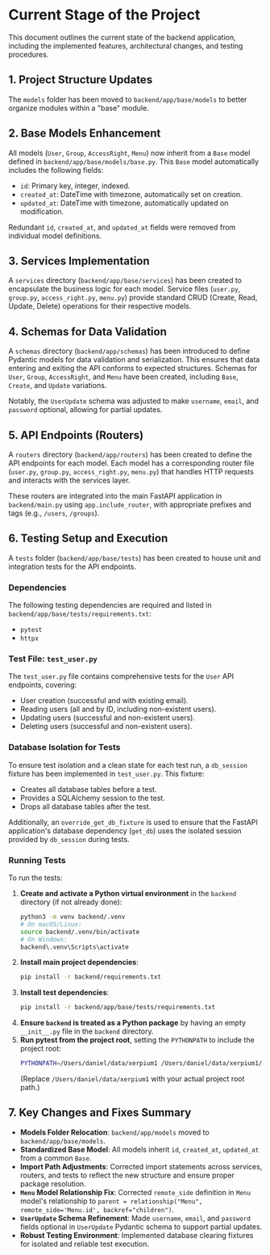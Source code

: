# Current Stage of the Project

This document outlines the current state of the backend application, including the implemented features, architectural changes, and testing procedures.

## 1. Project Structure Updates

The `models` folder has been moved to `backend/app/base/models` to better organize modules within a "base" module.

## 2. Base Models Enhancement

All models (`User`, `Group`, `AccessRight`, `Menu`) now inherit from a `Base` model defined in `backend/app/base/models/base.py`. This `Base` model automatically includes the following fields:
- `id`: Primary key, integer, indexed.
- `created_at`: DateTime with timezone, automatically set on creation.
- `updated_at`: DateTime with timezone, automatically updated on modification.

Redundant `id`, `created_at`, and `updated_at` fields were removed from individual model definitions.

## 3. Services Implementation

A `services` directory (`backend/app/base/services`) has been created to encapsulate the business logic for each model. Service files (`user.py`, `group.py`, `access_right.py`, `menu.py`) provide standard CRUD (Create, Read, Update, Delete) operations for their respective models.

## 4. Schemas for Data Validation

A `schemas` directory (`backend/app/schemas`) has been introduced to define Pydantic models for data validation and serialization. This ensures that data entering and exiting the API conforms to expected structures. Schemas for `User`, `Group`, `AccessRight`, and `Menu` have been created, including `Base`, `Create`, and `Update` variations.

Notably, the `UserUpdate` schema was adjusted to make `username`, `email`, and `password` optional, allowing for partial updates.

## 5. API Endpoints (Routers)

A `routers` directory (`backend/app/routers`) has been created to define the API endpoints for each model. Each model has a corresponding router file (`user.py`, `group.py`, `access_right.py`, `menu.py`) that handles HTTP requests and interacts with the services layer.

These routers are integrated into the main FastAPI application in `backend/main.py` using `app.include_router`, with appropriate prefixes and tags (e.g., `/users`, `/groups`).

## 6. Testing Setup and Execution

A `tests` folder (`backend/app/base/tests`) has been created to house unit and integration tests for the API endpoints.

### Dependencies

The following testing dependencies are required and listed in `backend/app/base/tests/requirements.txt`:
- `pytest`
- `httpx`

### Test File: `test_user.py`

The `test_user.py` file contains comprehensive tests for the `User` API endpoints, covering:
- User creation (successful and with existing email).
- Reading users (all and by ID, including non-existent users).
- Updating users (successful and non-existent users).
- Deleting users (successful and non-existent users).

### Database Isolation for Tests

To ensure test isolation and a clean state for each test run, a `db_session` fixture has been implemented in `test_user.py`. This fixture:
- Creates all database tables before a test.
- Provides a SQLAlchemy session to the test.
- Drops all database tables after the test.

Additionally, an `override_get_db_fixture` is used to ensure that the FastAPI application's database dependency (`get_db`) uses the isolated session provided by `db_session` during tests.

### Running Tests

To run the tests:

1.  **Create and activate a Python virtual environment** in the `backend` directory (if not already done):
    ```bash
    python3 -m venv backend/.venv
    # On macOS/Linux:
    source backend/.venv/bin/activate
    # On Windows:
    backend\.venv\Scripts\activate
    ```
2.  **Install main project dependencies**:
    ```bash
    pip install -r backend/requirements.txt
    ```
3.  **Install test dependencies**:
    ```bash
    pip install -r backend/app/base/tests/requirements.txt
    ```
4.  **Ensure `backend` is treated as a Python package** by having an empty `__init__.py` file in the `backend` directory.
5.  **Run pytest from the project root**, setting the `PYTHONPATH` to include the project root:
    ```bash
    PYTHONPATH=/Users/daniel/data/xerpium1 /Users/daniel/data/xerpium1/backend/.venv/bin/pytest /Users/daniel/data/xerpium1/backend/app/base/tests/test_user.py
    ```
    (Replace `/Users/daniel/data/xerpium1` with your actual project root path.)

## 7. Key Changes and Fixes Summary

-   **Models Folder Relocation**: `backend/app/models` moved to `backend/app/base/models`.
-   **Standardized Base Model**: All models inherit `id`, `created_at`, `updated_at` from a common `Base`.
-   **Import Path Adjustments**: Corrected import statements across services, routers, and tests to reflect the new structure and ensure proper package resolution.
-   **`Menu` Model Relationship Fix**: Corrected `remote_side` definition in `Menu` model's relationship to `parent = relationship("Menu", remote_side='Menu.id', backref="children")`.
-   **`UserUpdate` Schema Refinement**: Made `username`, `email`, and `password` fields optional in `UserUpdate` Pydantic schema to support partial updates.
-   **Robust Testing Environment**: Implemented database clearing fixtures for isolated and reliable test execution.
